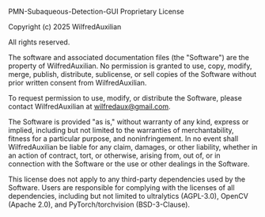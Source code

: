PMN-Subaqueous-Detection-GUI Proprietary License

Copyright (c) 2025 WilfredAuxilian

All rights reserved.

The software and associated documentation files (the "Software") are the property of WilfredAuxilian. No permission is granted to use, copy, modify, merge, publish, distribute, sublicense, or sell copies of the Software without prior written consent from WilfredAuxilian.

To request permission to use, modify, or distribute the Software, please contact WilfredAuxilian at wilfredaux@gmail.com.

The Software is provided "as is," without warranty of any kind, express or implied, including but not limited to the warranties of merchantability, fitness for a particular purpose, and noninfringement. In no event shall WilfredAuxilian be liable for any claim, damages, or other liability, whether in an action of contract, tort, or otherwise, arising from, out of, or in connection with the Software or the use or other dealings in the Software.

This license does not apply to any third-party dependencies used by the Software. Users are responsible for complying with the licenses of all dependencies, including but not limited to ultralytics (AGPL-3.0), OpenCV (Apache 2.0), and PyTorch/torchvision (BSD-3-Clause).
